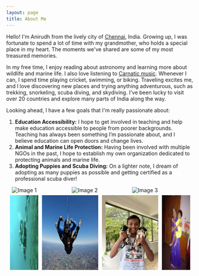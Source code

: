 ```yaml
---
layout: page
title: About Me
---
```


Hello! I'm Anirudh from the lively city of <a href="https://en.wikipedia.org/wiki/Chennai">Chennai</a>, India. Growing up, I was fortunate to spend a lot of time with my grandmother, who holds a special place in my heart. The moments we've shared are some of my most treasured memories. 

In my free time, I enjoy reading about astronomy and learning more about wildlife and marine life. I also love listening to <a href="https://en.wikipedia.org/wiki/Carnatic_music#:~:text=Carnatic%20music%2C%20known%20as%20Karn%C4%81%E1%B9%ADaka,south%20Telangana%20and%20southern%20Odisha.">Carnatic music</a>. Whenever I can, I spend time playing cricket, swimming, or biking. Traveling excites me, and I love discovering new places and trying anything adventurous, such as trekking, snorkeling, scuba diving, and skydiving. I've been lucky to visit over 20 countries and explore many parts of India along the way. 

Looking ahead, I have a few goals that I'm really passionate about:

1. **Education Accessibility:** I hope to get involved in teaching and help make education accessible to people from poorer backgrounds. Teaching has always been something I’m passionate about, and I believe education can open doors and change lives.
2. **Animal and Marine Life Protection:** Having been involved with multiple NGOs in the past, I hope to establish my own organization dedicated to protecting animals and marine life.
3. **Adopting Puppies and Scuba Diving:** On a lighter note, I dream of adopting as many puppies as possible and getting certified as a professional scuba diver!


<!-- Line 1: 3 landscape images -->
<div style="display: flex; justify-content: center; margin-bottom: 1%;">
  <img src="docs/assets/Fig5.HEIC" alt="Image 1" style="width: 30%; margin: 0 1%;">
  <img src="docs/assets/Fig6.HEIC" alt="Image 2" style="width: 30%; margin: 0 1%;">
  <img src="docs/assets/Fig7.HEIC" alt="Image 3" style="width: 30%; margin: 0 1%;">
</div>

<!-- Line 2: 4 images -->
<div style="display: flex; justify-content: center;">
  <img src="docs/assets/Fig3.jpg" alt="Image 4" style="width: 15%; margin: 0 1%;">
  <img src="docs/assets/Fig1.jpg" alt="Image 5" style="width: 30%; margin: 0 1%;">
  <img src="docs/assets/Fig2.jpg" alt="Image 6" style="width: 30%; margin: 0 1%;">
  <img src="docs/assets/Fig4.JPG" alt="Image 7" style="width: 15%; margin: 0 1%;">
</div>
